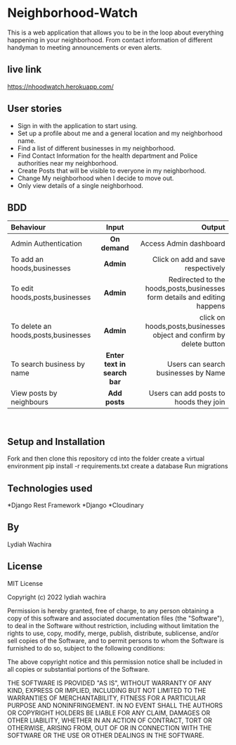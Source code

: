 # Neighborhood-Watch
This is a web application that allows you to be in the loop about everything happening in your neighborhood. From contact information of different handyman to meeting announcements or even alerts.

## live link
https://nhoodwatch.herokuapp.com/

## User stories
* Sign in with the application to start using.
* Set up a profile about me and a general location and my neighborhood name.
* Find a list of different businesses in my neighborhood.
* Find Contact Information for the health department and Police authorities near my neighborhood.
* Create Posts that will be visible to everyone in my neighborhood.
* Change My neighborhood when I decide to move out.
* Only view details of a single neighborhood.

## BDD
| Behaviour | Input | Output |
| :---------------- | :---------------: | ------------------: |
| Admin Authentication | **On demand** | Access Admin dashboard |
| To add an hoods,businesses  | **Admin** | Click on add and save respectively|
| To edit hoods,posts,businesses  | **Admin** | Redirected to the  hoods,posts,businesses form details and editing happens|
| To delete an hoods,posts,businesses  | **Admin** | click on hoods,posts,businesses object and confirm by delete button|
| To search business by name | **Enter text in search bar** | Users can search businesses by Name|
| View posts by neighbours | **Add posts** | Users can add posts to hoods they join|

<br>

## Setup and Installation
Fork and then clone this repository 
cd into the folder 
create a virtual environment
pip install -r requirements.txt
create a database 
Run migrations

## Technologies used
*Django Rest Framework
*Django
*Cloudinary

## By 
Lydiah Wachira

## License 
MIT License

Copyright (c) 2022 lydiah wachira

Permission is hereby granted, free of charge, to any person obtaining a copy
of this software and associated documentation files (the "Software"), to deal
in the Software without restriction, including without limitation the rights
to use, copy, modify, merge, publish, distribute, sublicense, and/or sell
copies of the Software, and to permit persons to whom the Software is
furnished to do so, subject to the following conditions:

The above copyright notice and this permission notice shall be included in all
copies or substantial portions of the Software.

THE SOFTWARE IS PROVIDED "AS IS", WITHOUT WARRANTY OF ANY KIND, EXPRESS OR
IMPLIED, INCLUDING BUT NOT LIMITED TO THE WARRANTIES OF MERCHANTABILITY,
FITNESS FOR A PARTICULAR PURPOSE AND NONINFRINGEMENT. IN NO EVENT SHALL THE
AUTHORS OR COPYRIGHT HOLDERS BE LIABLE FOR ANY CLAIM, DAMAGES OR OTHER
LIABILITY, WHETHER IN AN ACTION OF CONTRACT, TORT OR OTHERWISE, ARISING FROM,
OUT OF OR IN CONNECTION WITH THE SOFTWARE OR THE USE OR OTHER DEALINGS IN THE
SOFTWARE.
